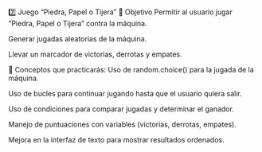 7️⃣ Juego “Piedra, Papel o Tijera”
🎯 Objetivo
Permitir al usuario jugar “Piedra, Papel o Tijera” contra la máquina.

Generar jugadas aleatorias de la máquina.

Llevar un marcador de victorias, derrotas y empates.

🧩 Conceptos que practicarás:
Uso de random.choice() para la jugada de la máquina.

Uso de bucles para continuar jugando hasta que el usuario quiera salir.

Uso de condiciones para comparar jugadas y determinar el ganador.

Manejo de puntuaciones con variables (victorias, derrotas, empates).

Mejora en la interfaz de texto para mostrar resultados ordenados.